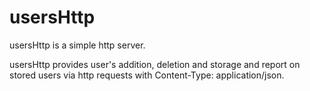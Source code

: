 # usersHttp

usersHttp is a simple http server.

usersHttp provides user's addition, deletion and storage and report on stored users via http requests with Сontent-Type: application/json.
